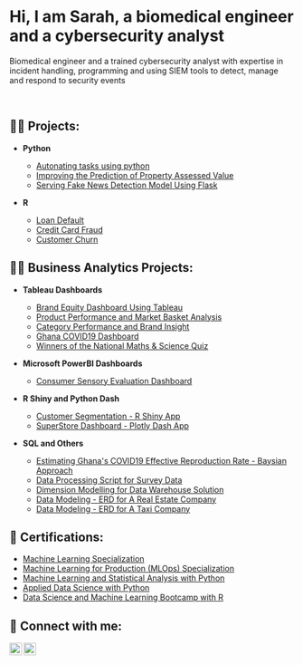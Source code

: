<h1>Hi, I am Sarah, a biomedical engineer and a cybersecurity analyst</h1>
 <p> Biomedical engineer and a trained cybersecurity analyst with expertise in incident handling, programming and using SIEM tools to detect, manage and respond to security events </p>
 <br/>

<h2>👨‍💻 Projects:</h2>

- <b>Python</b>
  - [Autonating tasks using python](https://github.com/MsAfua/My-Incident-Handler-Journal)
  - [Improving the Prediction of Property Assessed Value](https://github.com/graphshade/boston_house.git)
  - [Serving Fake News Detection Model Using Flask](https://github.com/graphshade/fake_news_detection.git)

- <b>R</b>
  - [Loan Default](https://github.com/graphshade/loan_default.git)
  - [Credit Card Fraud](https://github.com/graphshade/credit_card_fraud.git)
  - [Customer Churn](https://github.com/graphshade/customer_churn.git)


 
<h2>👨‍💻 Business Analytics Projects:</h2>

- <b>Tableau Dashboards</b>
  - [Brand Equity Dashboard Using Tableau](https://github.com/graphshade/brand_disposition_dashboard.git)
  - [Product Performance and Market Basket Analysis](https://github.com/graphshade/market_basket_analysis.git)
  - [Category Performance and Brand Insight](https://github.com/graphshade/category_performance.git)
  - [Ghana COVID19 Dashboard](https://github.com/graphshade/covid19_dashboard.git)
  - [Winners of the National Maths & Science Quiz](https://github.com/graphshade/nmsq.git)

- <b>Microsoft PowerBI Dashboards</b>
  - [Consumer Sensory Evaluation Dashboard](https://github.com/graphshade/consumer_sensory_dashboard.git)

- <b>R Shiny and Python Dash</b>
  - [Customer Segmentation - R Shiny App](https://github.com/graphshade/customer_segmentation_shiny_app.git)
  - [SuperStore Dashboard - Plotly Dash App](https://github.com/graphshade/plotly_dash.git)

  
- <b>SQL and Others</b>
  - [Estimating Ghana's COVID19 Effective Reproduction Rate - Baysian Approach](https://github.com/graphshade/COVID19.git)
  - [Data Processing Script for Survey Data](https://github.com/graphshade/data_processing_script.git)
  - [Dimension Modelling for Data Warehouse Solution](https://github.com/graphshade/dimension_modelling.git)
  - [Data Modeling - ERD for A Real Estate Company](https://github.com/graphshade/real_estate_erd.git)
  - [Data Modeling - ERD for A Taxi Company](https://github.com/graphshade/taxicorp_erd.git)
 
<h2>&#127941 Certifications:</h2>

- [Machine Learning Specialization](https://coursera.org/verify/specialization/FLALJYTL2PYX)
- [Machine Learning for Production (MLOps) Specialization](https://coursera.org/verify/specialization/4U5J3UXFT2Q4)
- [Machine Learning and Statistical Analysis with Python](https://wqu.thedataincubator.com/certificate/5737162104373248)
- [Applied Data Science with Python](https://wqu.thedataincubator.com/certificate/4848143535439872)
- [Data Science and Machine Learning Bootcamp with R](http://ude.my/UC-IPMEEM1N)

<h2> 🤳 Connect with me:</h2>

[<img align="left" alt="ElvisAgbenyega | Twitter" width="22px" src="https://cdn.jsdelivr.net/npm/simple-icons@v3/icons/twitter.svg" />][twitter]
[<img align="left" alt="ElvisAgbenyega | LinkedIn" width="22px" src="https://cdn.jsdelivr.net/npm/simple-icons@v3/icons/linkedin.svg" />][linkedin]


[twitter]: https://twitter.com/graphshade
[linkedin]: https://www.linkedin.com/in/elvis-agbenyega/
